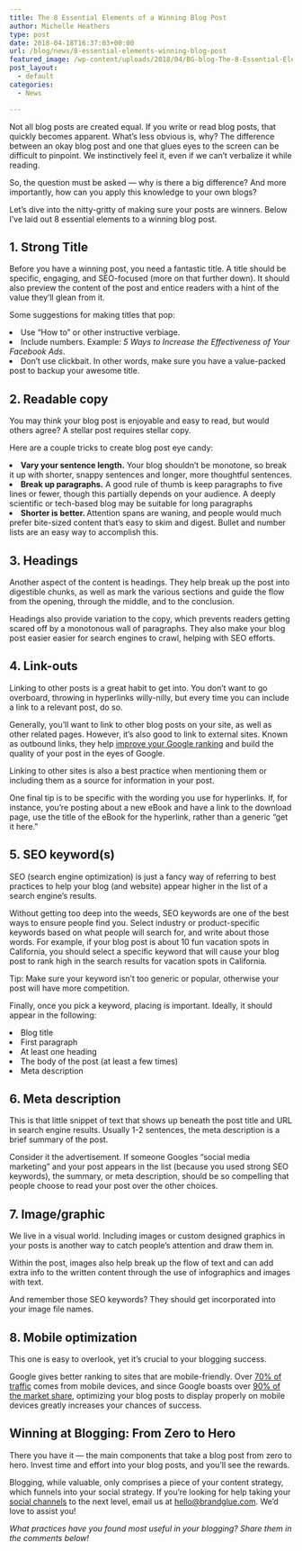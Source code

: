 ```yaml
---
title: The 8 Essential Elements of a Winning Blog Post
author: Michelle Heathers
type: post
date: 2018-04-18T16:37:03+00:00
url: /blog/news/8-essential-elements-winning-blog-post
featured_image: /wp-content/uploads/2018/04/BG-blog-The-8-Essential-Elements-of-a-Winning-Blog-Po.png
post_layout:
  - default
categories:
  - News

---
```

<span style="font-weight: 400;">Not all blog posts are created equal. If you write or read blog posts, that quickly becomes apparent. What’s less obvious is, why? The difference between an okay blog post and one that glues eyes to the screen can be difficult to pinpoint. We instinctively feel it, even if we can’t verbalize it while reading.</span>

<span style="font-weight: 400;">So, the question must be asked &#8212; why is there a big difference? And more importantly, how can you apply this knowledge to your own blogs?</span>

<span style="font-weight: 400;">Let’s dive into the nitty-gritty of making sure your posts are winners. Below I’ve laid out 8 essential elements to a winning blog post.</span>

## **1. Strong Title**

<span style="font-weight: 400;">Before you have a winning post, you need a fantastic title. A title should be specific, engaging, and SEO-focused (more on that further down). It should also preview the content of the post and entice readers with a hint of the value they’ll glean from it.</span>

<span style="font-weight: 400;">Some suggestions for making titles that pop:</span>

<li style="font-weight: 400;">
  <span style="font-weight: 400;">Use “How to” or other instructive verbiage.</span>
</li>
<li style="font-weight: 400;">
  <span style="font-weight: 400;">Include numbers. Example: </span><i><span style="font-weight: 400;">5 Ways to Increase the Effectiveness of Your Facebook Ads</span></i><span style="font-weight: 400;">.</span>
</li>
<li style="font-weight: 400;">
  <span style="font-weight: 400;">Don’t use clickbait. In other words, make sure you have a value-packed post to backup your awesome title.</span>
</li>

## **2. Readable copy**

<span style="font-weight: 400;">You may think your blog post is enjoyable and easy to read, but would others agree? A stellar post requires stellar copy.</span>

<span style="font-weight: 400;">Here are a couple tricks to create blog post eye candy:</span>

<li style="font-weight: 400;">
  <b>Vary your sentence length.</b><span style="font-weight: 400;"> Your blog shouldn’t be monotone, so break it up with shorter, snappy sentences and longer, more thoughtful sentences.</span>
</li>
<li style="font-weight: 400;">
  <b>Break up paragraphs.</b><span style="font-weight: 400;"> A good rule of thumb is keep paragraphs to five lines or fewer, though this partially depends on your audience. A deeply scientific or tech-based blog may be suitable for long paragraphs</span>
</li>
<li style="font-weight: 400;">
  <b>Shorter is better. </b><span style="font-weight: 400;">Attention spans are waning, and people would much prefer bite-sized content that’s easy to skim and digest. Bullet and number lists are an easy way to accomplish this.</span>
</li>

## **3. Headings**

<span style="font-weight: 400;">Another aspect of the content is headings. They help break up the post into digestible chunks, as well as mark the various sections and guide the flow from the opening, through the middle, and to the conclusion.</span>

<span style="font-weight: 400;">Headings also provide variation to the copy, which prevents readers getting scared off by a monotonous wall of paragraphs. They also make your blog post easier easier for search engines to crawl, helping with SEO efforts.</span>

## **4. Link-outs**

<span style="font-weight: 400;">Linking to other posts is a great habit to get into. You don’t want to go overboard, throwing in hyperlinks willy-nilly, but every time you can include a link to a relevant post, do so.</span>

<span style="font-weight: 400;">Generally, you’ll want to link to other blog posts on your site, as well as other related pages. However, it’s also good to link to external sites. Known as outbound links, they help</span> [<span style="font-weight: 400;">improve your Google ranking</span>][1] <span style="font-weight: 400;">and build the quality of your post in the eyes of Google.</span>

<span style="font-weight: 400;">Linking to other sites is also a best practice when mentioning them or including them as a source for information in your post.</span>

<span style="font-weight: 400;">One final tip is to be specific with the wording you use for hyperlinks. If, for instance, you’re posting about a new eBook and have a link to the download page, use the title of the eBook for the hyperlink, rather than a generic “get it here.”</span>

## **5. SEO keyword(s)**

<span style="font-weight: 400;">SEO (search engine optimization) is just a fancy way of referring to best practices to help your blog (and website) appear higher in the list of a search engine’s results.</span>

<span style="font-weight: 400;">Without getting too deep into the weeds, SEO keywords are one of the best ways to ensure people find you. Select industry or product-specific keywords based on what people will search for, and write about those words. For example, if your blog post is about 10 fun vacation spots in California, you should select a specific keyword that will cause your blog post to rank high in the search results for vacation spots in California.</span>

<span style="font-weight: 400;">Tip: Make sure your keyword isn’t too generic or popular, otherwise your post will have more competition.</span>

<span style="font-weight: 400;">Finally, once you pick a keyword, placing is important. Ideally, it should appear in the following:</span>

<li style="font-weight: 400;">
  <span style="font-weight: 400;">Blog title</span>
</li>
<li style="font-weight: 400;">
  <span style="font-weight: 400;">First paragraph</span>
</li>
<li style="font-weight: 400;">
  <span style="font-weight: 400;">At least one heading</span>
</li>
<li style="font-weight: 400;">
  <span style="font-weight: 400;">The body of the post (at least a few times)</span>
</li>
<li style="font-weight: 400;">
  <span style="font-weight: 400;">Meta description</span>
</li>

## **6. Meta description**

<span style="font-weight: 400;">This is that little snippet of text that shows up beneath the post title and URL in search engine results. Usually 1-2 sentences, the meta description is a brief summary of the post.</span>

<span style="font-weight: 400;">Consider it the advertisement. If someone Googles “social media marketing” and your post appears in the list (because you used strong SEO keywords), the summary, or meta description, should be so compelling that people choose to read your post over the other choices.</span>

## **7. Image/graphic**

<span style="font-weight: 400;">We live in a visual world. Including images or custom designed graphics in your posts is another way to catch people’s attention and draw them in.</span>

<span style="font-weight: 400;">Within the post, images also help break up the flow of text and can add extra info to the written content through the use of infographics and images with text.</span>

<span style="font-weight: 400;">And remember those SEO keywords? They should get incorporated into your image file names.</span>

## **8. Mobile optimization**

<span style="font-weight: 400;">This one is easy to overlook, yet it’s crucial to your blogging success.</span>

<span style="font-weight: 400;">Google gives better ranking to sites that are mobile-friendly.</span> <span style="font-weight: 400;">Over </span>[<span style="font-weight: 400;">70% of traffic</span>][2] <span style="font-weight: 400;">comes from mobile devices, and since Google boasts over</span> [<span style="font-weight: 400;">90% of the market share</span>][3]<span style="font-weight: 400;">, optimizing your blog posts to display properly on mobile devices greatly increases your chances of success.</span>

## **Winning at Blogging: From Zero to Hero**

<span style="font-weight: 400;">There you have it &#8212; the main components that take a blog post from zero to hero. Invest time and effort into your blog posts, and you’ll see the rewards.</span>

<span style="font-weight: 400;">Blogging, while valuable, only comprises a piece of your content strategy, which funnels into your social strategy. If you’re looking for help taking your</span> [<span style="font-weight: 400;">social channels</span>][4] <span style="font-weight: 400;">to the next level, email us at hello@brandglue.com. We’d love to assist you!</span>

_<span style="font-weight: 400;">What practices have you found most useful in your blogging? Share them in the comments below!</span>_

 [1]: https://www.shoutmeloud.com/seo-benefits-and-tips-for-outbound-links.html
 [2]: https://www.zenithmedia.com/smartphone-penetration-reach-66-2018/
 [3]: https://www.netmarketshare.com/search-engine-market-share.aspx?options=%7B%22filter%22%3A%7B%22%24and%22%3A%5B%7B%22deviceType%22%3A%7B%22%24in%22%3A%5B%22Mobile%22%5D%7D%7D%5D%7D%2C%22dateLabel%22%3A%22Trend%22%2C%22attributes%22%3A%22share%22%2C%22group%22%3A%22searchEngine%22%2C%22sort%22%3A%7B%22share%22%3A-1%7D%2C%22id%22%3A%22searchEnginesDesktop%22%2C%22dateInterval%22%3A%22Monthly%22%2C%22dateStart%22%3A%222017-04%22%2C%22dateEnd%22%3A%222018-03%22%2C%22plotKeys%22%3A%5B%7B%22searchEngine%22%3A%22Google%22%7D%2C%7B%22searchEngine%22%3A%22Baidu%22%7D%2C%7B%22searchEngine%22%3A%22Bing%22%7D%2C%7B%22searchEngine%22%3A%22Yahoo!%22%7D%2C%7B%22searchEngine%22%3A%22Yandex%22%7D%5D%2C%22tableOrder%22%3A%5B%5B2%2C%22desc%22%5D%5D%2C%22segments%22%3A%22-1000%22%7D
 [4]: http://localhost/brandglue/old-website/#services-bg